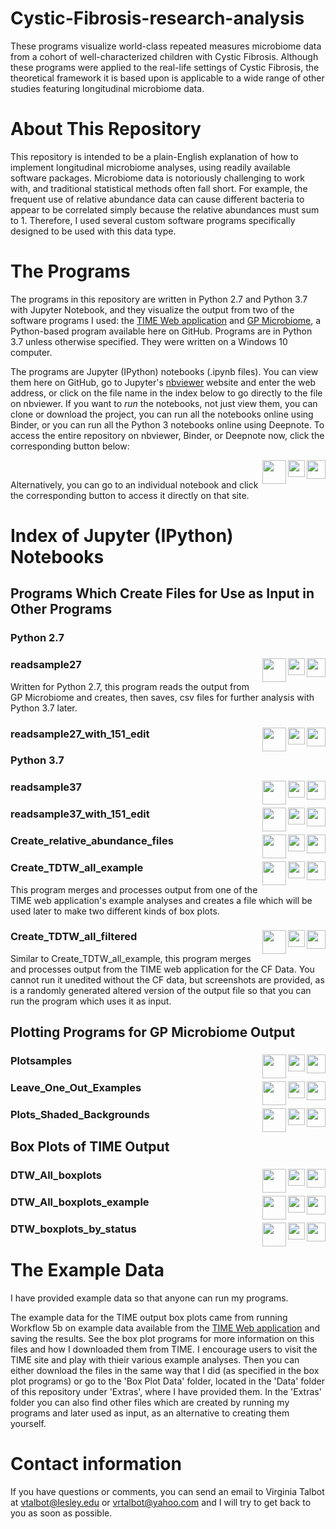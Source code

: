 # Cystic-Fibrosis-research-analysis
These programs visualize world-class repeated measures microbiome data from a cohort of well-characterized children with Cystic Fibrosis. Although these programs were applied to the real-life settings of Cystic Fibrosis, the theoretical framework it is based upon is applicable to a wide range of other studies featuring longitudinal microbiome data. 

# About This Repository
This repository is intended to be a plain-English explanation of how to implement longitudinal microbiome analyses, using readily available software packages. Microbiome data is notoriously challenging to work with, and traditional statistical methods often fall short. For example, the frequent use of relative abundance data can cause different bacteria to appear to be correlated simply because the relative abundances must sum to 1. Therefore, I used several custom software programs specifically designed to be used with this data type. 

# The Programs
The programs in this repository are written in Python 2.7 and Python 3.7 with Jupyter Notebook, and they visualize the output from two of the software programs I used: the [TIME Web application](https://web.rniapps.net/time/index.php) and [GP Microbiome](https://github.com/tare/GPMicrobiome), a Python-based program available here on GitHub. Programs are in Python 3.7 unless otherwise specified. They were written on a Windows 10 computer.

The programs are Jupyter (IPython) notebooks (.ipynb files). You can view them here on GitHub, go to Jupyter's [nbviewer](https://nbviewer.jupyter.org/) website and enter the web address, or click on the file name in the index below to go directly to the file on nbviewer. If you want to *run* the notebooks, not just view them, you can clone or download the project, you can run all the notebooks online using Binder, or you can run all the Python 3 notebooks online using Deepnote.
To access the entire repository on nbviewer, Binder, or Deepnote now, click the corresponding button below:
<br>

[<img align="right" height="30" src="https://beta.deepnote.org/buttons/launch-in-deepnote.svg">](https://beta.deepnote.com/project/69bbfe4c-3745-46a0-a989-e936ebb7fb85)[<img align="right" height="27" src="https://mybinder.org/badge_logo.svg">](https://mybinder.org/v2/gh/V-Talbot/Cystic-Fibrosis-research-analysis/master)[<img height="38" align="right" src="https://imgur.com/JUKXSK3.png">](https://nbviewer.jupyter.org/github/V-Talbot/Cystic-Fibrosis-research-analysis/tree/master/)
<br>

Alternatively, you can go to an individual notebook and click the corresponding button to access it directly on that site.

# Index of Jupyter (IPython) Notebooks
## Programs Which Create Files for Use as Input in Other Programs

### Python 2.7
### readsample27[<img align="right" height="30" src="https://beta.deepnote.org/buttons/launch-in-deepnote.svg">](https://beta.deepnote.com/project/69bbfe4c-3745-46a0-a989-e936ebb7fb85)[<img align="right" height="27" src="https://mybinder.org/badge_logo.svg">](https://mybinder.org/v2/gh/V-Talbot/Cystic-Fibrosis-research-analysis/master)[<img height="38" align="right" src="https://imgur.com/JUKXSK3.png">](https://nbviewer.jupyter.org/github/V-Talbot/Cystic-Fibrosis-research-analysis/blob/master/readsample27.ipynb)
Written for Python 2.7, this program reads the output from GP Microbiome and creates, then saves, csv files for further analysis with Python 3.7 later. 

### readsample27_with_151_edit[<img align="right" height="30" src="https://beta.deepnote.org/buttons/launch-in-deepnote.svg">](https://beta.deepnote.com/project/69bbfe4c-3745-46a0-a989-e936ebb7fb85)[<img align="right" height="27" src="https://mybinder.org/badge_logo.svg">](https://mybinder.org/v2/gh/V-Talbot/Cystic-Fibrosis-research-analysis/master)[<img height="38" align="right" src="https://imgur.com/JUKXSK3.png">](https://nbviewer.jupyter.org/github/V-Talbot/Cystic-Fibrosis-research-analysis/blob/master/readsample27_with_151_edit.ipynb)

### Python 3.7
### readsample37[<img align="right" height="30" src="https://beta.deepnote.org/buttons/launch-in-deepnote.svg">](https://beta.deepnote.com/project/69bbfe4c-3745-46a0-a989-e936ebb7fb85)[<img align="right" height="27" src="https://mybinder.org/badge_logo.svg">](https://mybinder.org/v2/gh/V-Talbot/Cystic-Fibrosis-research-analysis/master)[<img height="38" align="right" src="https://imgur.com/JUKXSK3.png">](https://nbviewer.jupyter.org/github/V-Talbot/Cystic-Fibrosis-research-analysis/blob/master/readsample37.ipynb)

### readsample37_with_151_edit[<img align="right" height="30" src="https://beta.deepnote.org/buttons/launch-in-deepnote.svg">](https://beta.deepnote.com/project/69bbfe4c-3745-46a0-a989-e936ebb7fb85)[<img align="right" height="27" src="https://mybinder.org/badge_logo.svg">](https://mybinder.org/v2/gh/V-Talbot/Cystic-Fibrosis-research-analysis/master)[<img height="38" align="right" src="https://imgur.com/JUKXSK3.png">](https://nbviewer.jupyter.org/github/V-Talbot/Cystic-Fibrosis-research-analysis/blob/master/readsample37_with_151_edit.ipynb)

### Create_relative_abundance_files[<img align="right" height="30" src="https://beta.deepnote.org/buttons/launch-in-deepnote.svg">](https://beta.deepnote.com/project/69bbfe4c-3745-46a0-a989-e936ebb7fb85)[<img align="right" height="27" src="https://mybinder.org/badge_logo.svg">](https://mybinder.org/v2/gh/V-Talbot/Cystic-Fibrosis-research-analysis/master)[<img height="38" align="right" src="https://imgur.com/JUKXSK3.png">](https://nbviewer.jupyter.org/github/V-Talbot/Cystic-Fibrosis-research-analysis/blob/master/Create_relative_abundance_files.ipynb)

### Create_TDTW_all_example[<img align="right" height="30" src="https://beta.deepnote.org/buttons/launch-in-deepnote.svg">](https://beta.deepnote.com/project/69bbfe4c-3745-46a0-a989-e936ebb7fb85)[<img align="right" height="27" src="https://mybinder.org/badge_logo.svg">](https://mybinder.org/v2/gh/V-Talbot/Cystic-Fibrosis-research-analysis/master)[<img height="38" align="right" src="https://imgur.com/JUKXSK3.png">](https://nbviewer.jupyter.org/github/V-Talbot/Cystic-Fibrosis-research-analysis/blob/master/Create_TDTW_all_example.ipynb)
This program merges and processes output from one of the TIME web application's example analyses and creates a file which will be used later to make two different kinds of box plots. 

### Create_TDTW_all_filtered[<img align="right" height="30" src="https://beta.deepnote.org/buttons/launch-in-deepnote.svg">](https://beta.deepnote.com/project/69bbfe4c-3745-46a0-a989-e936ebb7fb85)[<img align="right" height="27" src="https://mybinder.org/badge_logo.svg">](https://mybinder.org/v2/gh/V-Talbot/Cystic-Fibrosis-research-analysis/master)[<img height="38" align="right" src="https://imgur.com/JUKXSK3.png">](https://nbviewer.jupyter.org/github/V-Talbot/Cystic-Fibrosis-research-analysis/blob/master/Create_TDTW_all_filtered.ipynb)
Similar to Create_TDTW_all_example, this program merges and processes output from the TIME web application for the CF Data. You cannot run it unedited without the CF data, but screenshots are provided, as is a randomly generated altered version of the output file so that you can run the program which uses it as input.

## Plotting Programs for GP Microbiome Output
### Plotsamples[<img align="right" height="30" src="https://beta.deepnote.org/buttons/launch-in-deepnote.svg">](https://beta.deepnote.com/project/69bbfe4c-3745-46a0-a989-e936ebb7fb85)[<img align="right" height="27" src="https://mybinder.org/badge_logo.svg">](https://mybinder.org/v2/gh/V-Talbot/Cystic-Fibrosis-research-analysis/master)[<img height="38" align="right" src="https://imgur.com/JUKXSK3.png">](https://nbviewer.jupyter.org/github/V-Talbot/Cystic-Fibrosis-research-analysis/blob/master/Plotsamples.ipynb)

### Leave_One_Out_Examples[<img align="right" height="30" src="https://beta.deepnote.org/buttons/launch-in-deepnote.svg">](https://beta.deepnote.com/project/69bbfe4c-3745-46a0-a989-e936ebb7fb85)[<img align="right" height="27" src="https://mybinder.org/badge_logo.svg">](https://hub.gke.mybinder.org/user/v-talbot-cystic-search-analysis-wrrsy4il/notebooks/Leave_One_Out_Examples.ipynb)[<img height="38" align="right" src="https://imgur.com/JUKXSK3.png">](https://nbviewer.jupyter.org/github/V-Talbot/Cystic-Fibrosis-research-analysis/blob/master/Leave_One_Out_Examples.ipynb)

### Plots_Shaded_Backgrounds[<img align="right" height="30" src="https://beta.deepnote.org/buttons/launch-in-deepnote.svg">](https://beta.deepnote.com/project/69bbfe4c-3745-46a0-a989-e936ebb7fb85)[<img align="right" height="27" src="https://mybinder.org/badge_logo.svg">](https://mybinder.org/v2/gh/V-Talbot/Cystic-Fibrosis-research-analysis/master)[<img height="38" align="right" src="https://imgur.com/JUKXSK3.png">](https://nbviewer.jupyter.org/github/V-Talbot/Cystic-Fibrosis-research-analysis/blob/master/Plots_Shaded_Backgrounds.ipynb)

## Box Plots of TIME Output
### DTW_All_boxplots[<img align="right" height="30" src="https://beta.deepnote.org/buttons/launch-in-deepnote.svg">](https://beta.deepnote.com/project/69bbfe4c-3745-46a0-a989-e936ebb7fb85)[<img align="right" height="27" src="https://mybinder.org/badge_logo.svg">](https://mybinder.org/v2/gh/V-Talbot/Cystic-Fibrosis-research-analysis/master)[<img height="38" align="right" src="https://imgur.com/JUKXSK3.png">](https://nbviewer.jupyter.org/github/V-Talbot/Cystic-Fibrosis-research-analysis/blob/master/DTW_All_boxplots.ipynb)

### DTW_All_boxplots_example[<img align="right" height="30" src="https://beta.deepnote.org/buttons/launch-in-deepnote.svg">](https://beta.deepnote.com/project/69bbfe4c-3745-46a0-a989-e936ebb7fb85)[<img align="right" height="27" src="https://mybinder.org/badge_logo.svg">](https://mybinder.org/v2/gh/V-Talbot/Cystic-Fibrosis-research-analysis/master)[<img height="38" align="right" src="https://imgur.com/JUKXSK3.png">](https://nbviewer.jupyter.org/github/V-Talbot/Cystic-Fibrosis-research-analysis/blob/master/DTW_All_boxplots_example.ipynb)

### DTW_boxplots_by_status[<img align="right" height="30" src="https://beta.deepnote.org/buttons/launch-in-deepnote.svg">](https://beta.deepnote.com/project/69bbfe4c-3745-46a0-a989-e936ebb7fb85)[<img align="right" height="27" src="https://mybinder.org/badge_logo.svg">](https://mybinder.org/v2/gh/V-Talbot/Cystic-Fibrosis-research-analysis/master)[<img height="38" align="right" src="https://imgur.com/JUKXSK3.png">](https://nbviewer.jupyter.org/github/V-Talbot/Cystic-Fibrosis-research-analysis/blob/master/DTW_boxplots_by_status.ipynb)

# The Example Data

I have provided example data so that anyone can run my programs. 

The example data for the TIME output box plots came from running Workflow 5b on example data available from the [TIME Web application](https://web.rniapps.net/time/index.php) and saving the results. See the box plot programs for more information on this files and how I downloaded them from TIME. I encourage users to visit the TIME site and play with thieir various example analyses. Then you can either download the files in the same way that I did (as specified in the box plot programs) or go to the 'Box Plot Data' folder, located in the 'Data' folder of this repository under 'Extras', where I have provided them. In the 'Extras' folder you can also find other files which are created by running my programs and later used as input, as an alternative to creating them yourself.  

# Contact information
If you have questions or comments, you can send an email to Virginia Talbot at vtalbot@lesley.edu or vrtalbot@yahoo.com and I will try to get back to you as soon as possible. 

